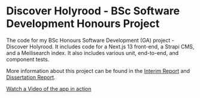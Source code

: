 # Discover Holyrood - BSc Software Development Honours Project

The code for my BSc Honours Software Development (GA) project - Discover Holyrood. It includes code for a Next.js 13 front-end, a Strapi CMS, and a Meilisearch index. It also includes various unit, end-to-end, and component tests. 

More information about this project can be found in the [Interim Report](https://github.com/TomMcEachan/Discover-Holyrood/blob/main/Interim%20Report%20_%2040456376%20_%20Tom%20McEachan.pdf) and [Dissertation Report](https://github.com/TomMcEachan/Discover-Holyrood/blob/main/40456376_Dissertation%20Report%20Document.pdf).

[Watch a Video of the app in action](https://www.youtube.com/watch?v=Ne2O_fWtL8E)
